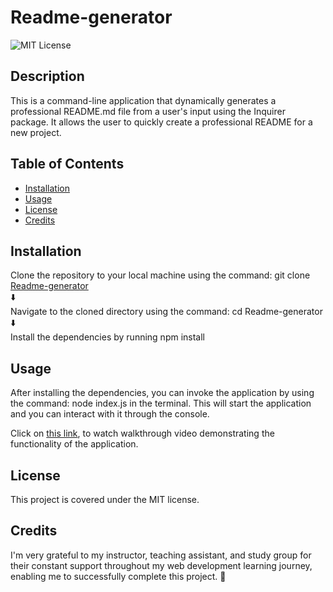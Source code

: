 # Readme-generator
![MIT License](https://img.shields.io/badge/License-MIT-yellow.svg)

## Description
This is a command-line application that dynamically generates a professional README.md file from a user's input using the Inquirer package. It allows the user to quickly create a professional README for a new project.

## Table of Contents
- [Installation](#installation)
- [Usage](#usage)
- [License](#license)
- [Credits](#credits)

## Installation
Clone the repository to your local machine using the command: git clone [Readme-generator](https://github.com/Naike-B/Readme-generator)  
⬇️  
Navigate to the cloned directory using the command: cd Readme-generator  
⬇️  
Install the dependencies by running npm install

## Usage
After installing the dependencies, you can invoke the application by using the command: node index.js in the terminal. This will start the application and you can interact with it through the console.

Click on [this link](https://drive.google.com/file/d/1AaeIDFNHLymnGJwlBm2wNQslLZgiySqf/view?usp=sharing), to watch walkthrough video demonstrating the functionality of the application.

## License
This project is covered under the MIT license.

## Credits

I'm very grateful to my instructor, teaching assistant, and study group for their constant support throughout my web development learning journey, enabling me to successfully complete this project.  🚀


